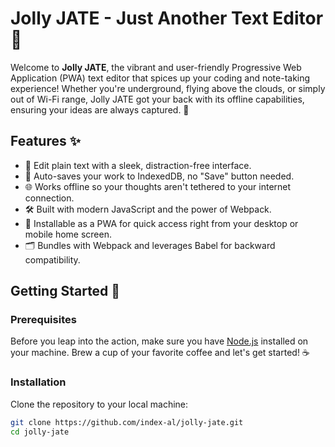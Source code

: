 # Jolly JATE - Just Another Text Editor 📝

Welcome to **Jolly JATE**, the vibrant and user-friendly Progressive Web Application (PWA) text editor that spices up your coding and note-taking experience! Whether you're underground, flying above the clouds, or simply out of Wi-Fi range, Jolly JATE got your back with its offline capabilities, ensuring your ideas are always captured. 🚀

## Features ✨

- 📜 Edit plain text with a sleek, distraction-free interface.
- 💾 Auto-saves your work to IndexedDB, no "Save" button needed.
- 🌐 Works offline so your thoughts aren't tethered to your internet connection.
- 🛠 Built with modern JavaScript and the power of Webpack.
- 📲 Installable as a PWA for quick access right from your desktop or mobile home screen.
- 🗂 Bundles with Webpack and leverages Babel for backward compatibility.

## Getting Started 🚦

### Prerequisites

Before you leap into the action, make sure you have [Node.js](https://nodejs.org/) installed on your machine. Brew a cup of your favorite coffee and let's get started! ☕️

### Installation

Clone the repository to your local machine:

```bash
git clone https://github.com/index-al/jolly-jate.git
cd jolly-jate